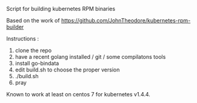 Script for building kubernetes RPM binaries

Based on the work of https://github.com/JohnTheodore/kubernetes-rpm-builder

Instructions :

1. clone the repo
2. have a recent golang installed / git / some compilatons tools
3. install go-bindata
4. edit build.sh to choose the proper version
5. ./build.sh
6. pray

Known to work at least on centos 7 for kubernetes v1.4.4.

